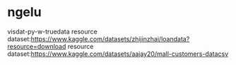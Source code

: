 # ngelu
visdat-py-w-truedata
resource dataset:https://www.kaggle.com/datasets/zhijinzhai/loandata?resource=download 
resource dataset:https://www.kaggle.com/datasets/aajay20/mall-customers-datacsv
